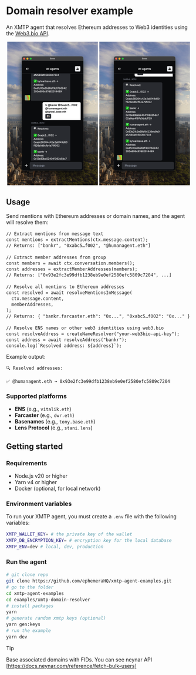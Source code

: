 # Domain resolver example

An XMTP agent that resolves Ethereum addresses to Web3 identities using the [Web3.bio API](https://api.web3.bio/).

<p align="center" >
  <img src="media/left.png" alt="Image 1" width="49%">
  <img src="media/right.png" alt="Image 2" width="49%">
</p>

## Usage

Send mentions with Ethereum addresses or domain names, and the agent will resolve them:

```tsx
// Extract mentions from message text
const mentions = extractMentions(ctx.message.content);
// Returns: ["bankr", "0xabc5…f002", "@humanagent.eth"]

// Extract member addresses from group
const members = await ctx.conversation.members();
const addresses = extractMemberAddresses(members);
// Returns: ["0x93e2fc3e99dfb1238eb9e0ef2580efc5809c7204", ...]

// Resolve all mentions to Ethereum addresses
const resolved = await resolveMentionsInMessage(
  ctx.message.content,
  memberAddresses,
);
// Returns: { "bankr.farcaster.eth": "0x...", "0xabc5…f002": "0x..." }

// Resolve ENS names or other web3 identities using web3.bio
const resolveAddress = createNameResolver("your-web3bio-api-key");
const address = await resolveAddress("bankr");
console.log(`Resolved address: ${address}`);
```

Example output:

```
🔍 Resolved addresses:

✅ @humanagent.eth → 0x93e2fc3e99dfb1238eb9e0ef2580efc5809c7204
```

### Supported platforms

- **ENS** (e.g., `vitalik.eth`)
- **Farcaster** (e.g., `dwr.eth`)
- **Basenames** (e.g., `tony.base.eth`)
- **Lens Protocol** (e.g., `stani.lens`)

## Getting started

### Requirements

- Node.js v20 or higher
- Yarn v4 or higher
- Docker (optional, for local network)

### Environment variables

To run your XMTP agent, you must create a `.env` file with the following variables:

```bash
XMTP_WALLET_KEY= # the private key of the wallet
XMTP_DB_ENCRYPTION_KEY= # encryption key for the local database
XMTP_ENV=dev # local, dev, production
```

### Run the agent

```bash
# git clone repo
git clone https://github.com/ephemeraHQ/xmtp-agent-examples.git
# go to the folder
cd xmtp-agent-examples
cd examples/xmtp-domain-resolver
# install packages
yarn
# generate random xmtp keys (optional)
yarn gen:keys
# run the example
yarn dev
```

> [!TIP]
> Base associated domains with FIDs. You can see neynar API [https://docs.neynar.com/reference/fetch-bulk-users]
